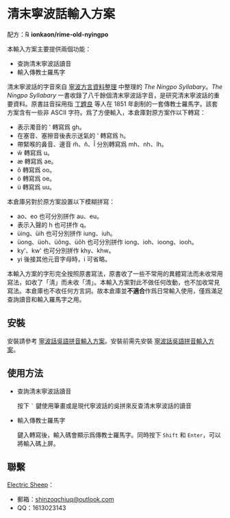 # 清末寧波話輸入方案

配方：℞ **ionkaon/rime-old-nyingpo**

本輸入方案主要提供兩個功能：

- 查詢清末寧波話讀音
- 輸入傳教士羅馬字

清末寧波話的字音來自 [寧波方言資料整理](https://github.com/ionkaon/data) 中整理的 *The Ningpo Syllabary*。*The Ningpo Syllabary* 一書收錄了八千餘個清末寧波話字音，是研究清末寧波話的重要資料。原書註音採用指 [丁韙良](https://en.wikipedia.org/wiki/William_Alexander_Parsons_Martin) 等人在 1851 年創制的一套傳教士羅馬字。該套方案含有一些非 ASCII 字符。爲了方便輸入，本倉庫對原方案作以下轉寫：

- 表示濁音的 ʽ 轉寫爲 gh。
- 在塞音、塞擦音後表示送氣的 ʽ 轉寫爲 h。
- 帶緊喉的鼻音、邊音 m̆、n̆、l̆ 分別轉寫爲 mh、nh、lh。
- w̆ 轉寫爲 u。
- æ 轉寫爲 ae。
- ô 轉寫爲 oo。
- ö 轉寫爲 oe。
- ü 轉寫爲 uu。

本倉庫另對於原方案設置以下模糊拼寫：

- ao、eo 也可分別拼作 au、eu。
- 表示入聲的 h 也可拼作 q。
- üing、üih 也可分別拼作 iung、iuh。
- üong、üoh、üông、üôh 也可分別拼作 iong、ioh、ioong、iooh。
- kyʽ、kwʽ 也可分別拼作 khy、khw。
- yi 後接其他元音字母時，i 可省略。

本輸入方案的字形完全按照原書寫法，原書收了一些不常用的異體寫法而未收常用寫法，如收了「淸」而未收「清」。本輸入方案對此不做任何改動，也不加收常見寫法。本倉庫也不收任何方言詞。故本倉庫並**不適合**作爲日常輸入使用，僅爲滿足查詢讀音和輸入羅馬字之用。

## 安裝

安裝請參考 [寧波話吳語拼音輸入方案](https://github.com/NGLI/rime-wugniu_gninpou)。安裝前需先安裝 [寧波話吳語拼音輸入方案](https://github.com/NGLI/rime-wugniu_gninpou)。

## 使用方法

- 查詢清末寧波話讀音

  按下 `` ` `` 鍵使用筆畫或是現代寧波話的吳拼來反查清末寧波話的讀音
- 輸入傳教士羅馬字

  鍵入轉寫後，輸入碼會顯示爲傳教士羅馬字。同時按下 `Shift` 和 `Enter`，可以將輸入碼上屏。


## 聯繫

[Electric Sheep](https://github.com/shinzoqchiuq)：

- 郵箱：shinzoqchiuq@outlook.com
- QQ：1613023143
